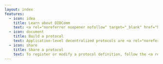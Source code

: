 ```yaml
---
layout: index
features:
  - icon: idea
    title: Learn about DIDComm
    text: <a rel="noreferrer noopener nofollow" target="_blank" href="https://identity.foundation/didcomm-messaging/spec/">Read</a> how to control your security and privacy — over the web, email, push notifications, QR codes, BLE, NFC, message queues, sneaker net... <a rel="noreferrer noopener nofollow" target="_blank" href="https://github.com/decentralized-identity/didcomm-messaging#implementations">Find libraries</a>  or <a rel="noreferrer noopener nofollow" target="_blank" href="https://github.com/decentralized-identity/didcomm-messaging/issues">connect with DIDComm's authors.</a>
  - icon: document
    title: Build a protocol
    text: Application-level decentralized protocols are <a rel="noreferrer noopener nofollow" target="_blank"  href="https://github.com/hyperledger/aries-rfcs/blob/main/concepts/0003-protocols/README.md">built atop DIDComm</a>. These support activities like secure chat, verifiable credential exchange, buying and selling, scheduling, escrow, bidding, ticketing, and so forth.
  - icon: share
    title: Share a protocol
    text: To register or modify a protocol definition, follow the <a rel="noreferrer noopener nofollow" target="_blank" href="https://github.com/decentralized-identity/didcomm.org/blob/main/docs/pr-guide.md">instructions</a> and submit a PR against the /site/content/protocols folder of the <a rel="noreferrer noopener nofollow" target="_blank" href="https://github.com/decentralized-identity/didcomm.org">repo</a>.
---
```

